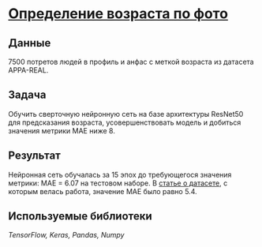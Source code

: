 # [Определение возраста по фото](CV_project.ipynb)

## Данные

7500 потретов людей в профиль и анфас с меткой возраста из датасета APPA-REAL.

## Задача

Обучить сверточную нейронную сеть на базе архитектуры ResNet50 для предсказания возраста, усовершенствовать модель и добиться значения метрики MAE ниже 8.

## Результат

Нейронная сеть обучалась за 15 эпох до требующегося значения метрики: MAE = 6.07 на тестовом наборе. В [статье о датасете](http://people.ee.ethz.ch/~timofter/publications/Agustsson-FG-2017.pdf), с которым велась работа, значение MAE было равно 5.4.

## Используемые библиотеки
*TensorFlow, Keras, Pandas, Numpy*
